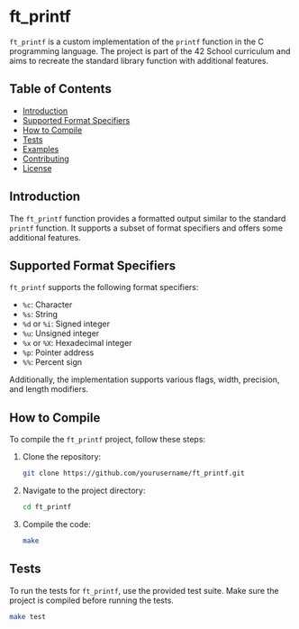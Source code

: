 # ft_printf

`ft_printf` is a custom implementation of the `printf` function in the C programming language. The project is part of the 42 School curriculum and aims to recreate the standard library function with additional features.

## Table of Contents
- [Introduction](#introduction)
- [Supported Format Specifiers](#supported-format-specifiers)
- [How to Compile](#how-to-compile)
- [Tests](#tests)
- [Examples](#examples)
- [Contributing](#contributing)
- [License](#license)

## Introduction

The `ft_printf` function provides a formatted output similar to the standard `printf` function. It supports a subset of format specifiers and offers some additional features.

## Supported Format Specifiers

`ft_printf` supports the following format specifiers:

- `%c`: Character
- `%s`: String
- `%d` or `%i`: Signed integer
- `%u`: Unsigned integer
- `%x` or `%X`: Hexadecimal integer
- `%p`: Pointer address
- `%%`: Percent sign

Additionally, the implementation supports various flags, width, precision, and length modifiers.

## How to Compile

To compile the `ft_printf` project, follow these steps:

1. Clone the repository:

    ```bash
    git clone https://github.com/yourusername/ft_printf.git
    ```

2. Navigate to the project directory:

    ```bash
    cd ft_printf
    ```

3. Compile the code:

    ```bash
    make
    ```

## Tests

To run the tests for `ft_printf`, use the provided test suite. Make sure the project is compiled before running the tests.

```bash
make test

